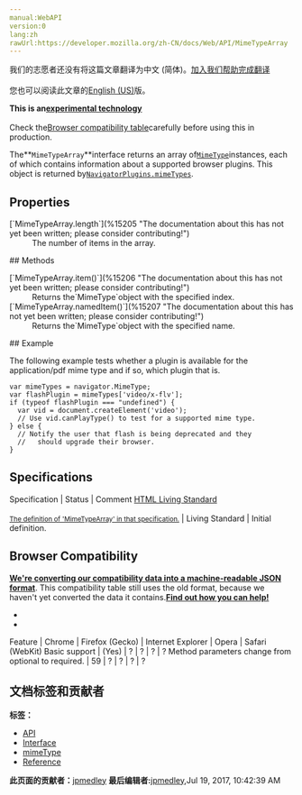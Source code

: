 ```yaml
---
manual:WebAPI
version:0
lang:zh
rawUrl:https://developer.mozilla.org/zh-CN/docs/Web/API/MimeTypeArray
---
```




<bdi>我们的志愿者还没有将这篇文章翻译为<bdi>中文 (简体)</bdi>。[加入我们帮助完成翻译](%15200 "")<br></br>您也可以阅读此文章的[English (US)](%15201 "")版。</bdi>






**This is an[experimental technology](%3404 "")**<br></br>Check the[Browser compatibility table](%15202 "")carefully before using this in production.




The**`MimeTypeArray`**interface returns an array of[`MimeType`](%15203 "The MimeType interface provides contains information about a MIME type associated with a particular plugin. NavigatorPlugins.mimeTypes returns an array of this object.")instances, each of which contains information about a supported browser plugins. This object is returned by[`NavigatorPlugins.mimeTypes`](%15204 "Returns a MimeTypeArray object, which contains a list of MimeType objects representing the MIME types recognized by the browser.").


## Properties<a name="Properties"></a>
<dl><dt>[`MimeTypeArray.length`](%15205 "The documentation about this has not yet been written; please consider contributing!")</dt><dd>The number of items in the array.</dd></dl>
## Methods<a name="Methods"></a>
<dl><dt>[`MimeTypeArray.item()`](%15206 "The documentation about this has not yet been written; please consider contributing!")</dt><dd>Returns the`MimeType`object with the specified index.</dd><dt>[`MimeTypeArray.namedItem()`](%15207 "The documentation about this has not yet been written; please consider contributing!")</dt><dd>Returns the`MimeType`object with the specified name.</dd></dl>
## Example<a name="Example"></a>


The following example tests whether a plugin is available for the application/pdf mime type and if so, which plugin that is.


```
var mimeTypes = navigator.MimeType;
var flashPlugin = mimeTypes['video/x-flv'];
if (typeof flashPlugin === "undefined") {
  var vid = document.createElement('video');
  // Use vid.canPlayType() to test for a supported mime type.
} else {
  // Notify the user that flash is being deprecated and they
  //   should upgrade their browser.
}
```

## Specifications<a name="Specifications"></a>
Specification | Status | Comment 
[HTML Living Standard<br></br><small>The definition of &#39;MimeTypeArray&#39; in that specification.</small>](%15208 "") | Living Standard | Initial definition. 


## Browser Compatibility<a name="Browser_Compatibility"></a>


**[We&#39;re converting our compatibility data into a machine-readable JSON format](%3344 "")**. This compatibility table still uses the old format, because we haven&#39;t yet converted the data it contains.**[Find out how you can help!](%3409 "")**


* 
* 
Feature | Chrome | Firefox (Gecko) | Internet Explorer | Opera | Safari (WebKit) 
Basic support | (Yes) | ? | ? | ? | ? 
Method parameters change from optional to required. | 59 | ? | ? | ? | ? 







## 文档标签和贡献者
**标签：**
* [API](%50 "")
* [Interface](%3380 "")
* [mimeType](%15209 "")
* [Reference](%3381 "")

**此页面的贡献者：**[jpmedley](%3413 "")
**最后编辑者:**[jpmedley](%3413 ""),<time>Jul 19, 2017, 10:42:39 AM</time>


